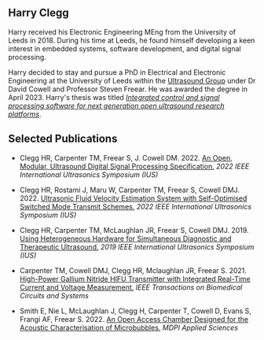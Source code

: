 ## Harry Clegg

Harry received his Electronic Engineering MEng from the University of Leeds in 2018. During his time at Leeds, he found himself developing a keen interest in embedded systems, software development, and digital signal processing. 

Harry decided to stay and pursue a PhD in Electrical and Electronic Engineering at the University of Leeds within the [Ultrasound Group](https://uarp.co.uk) under Dr David Cowell and Professor Steven Freear. He was awarded the degree in April 2023. Harry's thesis was titled *[Integrated control and signal processing software for next generation open ultrasound research platforms](https://etheses.whiterose.ac.uk/32659/)*. 

## Selected Publications

- Clegg HR, Carpenter TM, Freear S, J. Cowell DM. 2022. [An Open, Modular, Ultrasound Digital Signal Processing Specification.](https://ieeexplore.ieee.org/document/9957486) *2022 IEEE International Ultrasonics Symposium (IUS)*

- Clegg HR, Rostami J, Maru W, Carpenter TM, Freear S, Cowell DMJ. 2022. [Ultrasonic Fluid Velocity Estimation System with Self-Optimised Switched Mode Transmit Schemes.](https://ieeexplore.ieee.org/document/9958225) *2022 IEEE International Ultrasonics Symposium (IUS)*

- Clegg HR, Carpenter TM, McLaughlan JR, Freear S, Cowell DMJ. 2019. [Using Heterogeneous Hardware for Simultaneous Diagnostic and Therapeutic Ultrasound.](https://ieeexplore.ieee.org/document/8926163) *2019 IEEE International Ultrasonics Symposium (IUS)*

- Carpenter TM, Cowell DMJ, Clegg HR, Mclaughlan JR, Freear S. 2021. [High-Power Gallium Nitride HIFU Transmitter with Integrated Real-Time Current and Voltage Measurement.](https://ieeexplore.ieee.org/document/9382910) *IEEE Transactions on Biomedical Circuits and Systems*
  
- Smith E, Nie L, McLaughlan J, Clegg H, Carpenter T, Cowell D, Evans S, Frangi AF, Freear S. 2022. [An Open Access Chamber Designed for the Acoustic Characterisation of Microbubbles.](https://www.mdpi.com/2076-3417/12/4/1818) *MDPI Applied Sciences*


